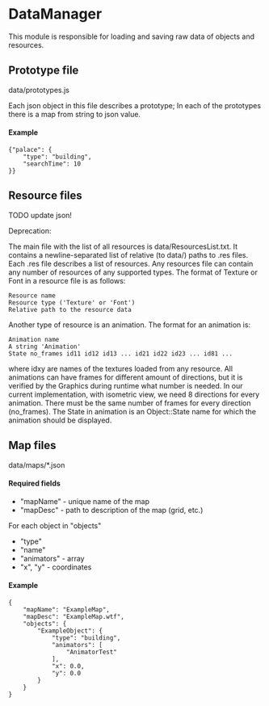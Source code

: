# DataManager

This module is responsible for loading and saving raw data of objects and resources.


## Prototype file

data/prototypes.js

Each json object in this file describes a prototype;
In each of the prototypes there is a map from string to json value.

#### Example

	{"palace": {
		"type": "building",
		"searchTime": 10
	}}


## Resource files

TODO update json!

Deprecation:

The main file with the list of all resources is data/ResourcesList.txt. It contains a newline-separated list of
relative (to data/) paths to .res files. Each .res file describes a list of resources. Any resources file can contain any number of resources of any supported types.
The format of Texture or Font in a resource file is as follows:


	Resource name
	Resource type ('Texture' or 'Font')
	Relative path to the resource data


Another type of resource is an animation. The format for an animation is:
```
Animation name
A string 'Animation'
State no_frames id11 id12 id13 ... id21 id22 id23 ... id81 ...
```
where idxy are names of the textures loaded from any resource. All animations can have frames for different amount of directions, but it is verified by the Graphics during runtime
what number is needed. In our current implementation, with isometric view, we need 8 directions for every animation.
There must be the same number of frames for every direction (no_frames).
The State in animation is an Object::State name for which the animation should be displayed.


## Map files

data/maps/*.json

#### Required fields

- "mapName" - unique name of the map
- "mapDesc" - path to description of the map (grid, etc.)

For each object in "objects"
- "type"
- "name"
- "animators" - array
- "x", "y" - coordinates

#### Example

	{
		"mapName": "ExampleMap",
		"mapDesc": "ExampleMap.wtf",
		"objects": {
			"ExampleObject": {
				"type": "building",
				"animators": [
					"AnimatorTest"
				],
				"x": 0.0,
				"y": 0.0
			}
		}
	}

